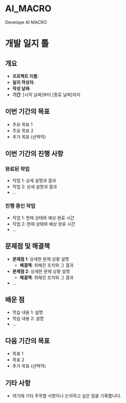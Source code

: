 # AI_MACRO
Develope AI MACRO

# 개발 일지 틀

## 개요
- **프로젝트 이름**: 
- **일지 작성자**: 
- **작성 날짜**: 
- **기간**: [시작 날짜]부터 [종료 날짜]까지

## 이번 기간의 목표
- 주요 목표 1
- 주요 목표 2
- 추가 목표 (선택적)

## 이번 기간의 진행 사항
### 완료된 작업
- 작업 1: 상세 설명과 결과
- 작업 2: 상세 설명과 결과
- ...

### 진행 중인 작업
- 작업 1: 현재 상태와 예상 완료 시간
- 작업 2: 현재 상태와 예상 완료 시간
- ...

## 문제점 및 해결책
- **문제점 1**: 상세한 문제 상황 설명
  - **해결책**: 취해진 조치와 그 결과
- **문제점 2**: 상세한 문제 상황 설명
  - **해결책**: 취해진 조치와 그 결과
- ...

## 배운 점
- 학습 내용 1: 설명
- 학습 내용 2: 설명
- ...

## 다음 기간의 목표
- 목표 1
- 목표 2
- 추가 목표 (선택적)

## 기타 사항
- 여기에 기타 주목할 사항이나 논의하고 싶은 점을 기록합니다.

